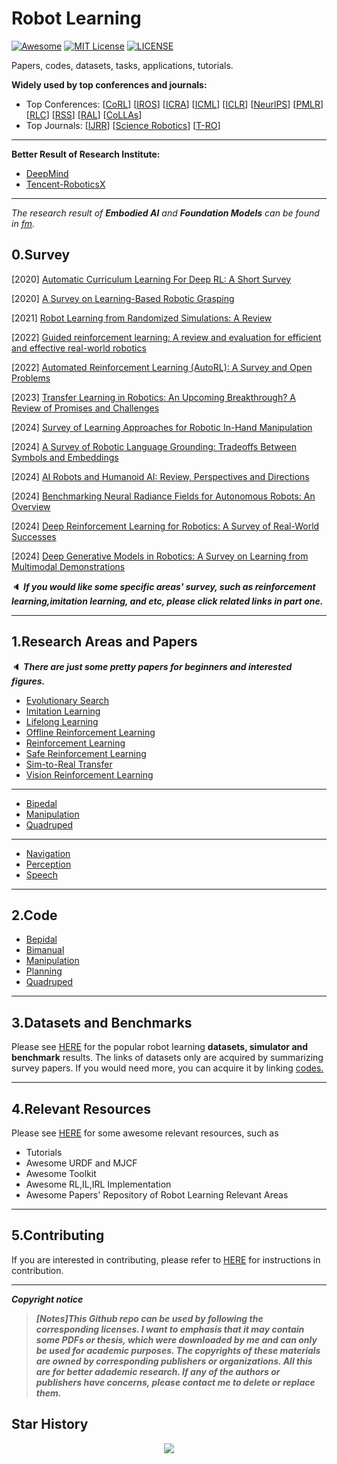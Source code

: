 # Robot Learning
[![Awesome](https://awesome.re/badge.svg)](https://awesome.re) [![MIT License](https://img.shields.io/badge/license-MIT-green.svg)](https://opensource.org/licenses/MIT) [![LICENSE](https://img.shields.io/badge/license-Anti%20996-blue.svg)](https://github.com/996icu/996.ICU/blob/master/LICENSE)

Papers, codes, datasets, tasks, applications, tutorials.

**Widely used by top conferences and journals:**

- Top Conferences: [[CoRL](https://www.corl.org/)] [[IROS](https://ieee-iros.org/)] [[ICRA](https://www.ieee-ras.org/conferences-workshops/fully-sponsored/icra)] [[ICML](https://icml.cc/)] [[ICLR](https://iclr.cc/)]  [[NeurlPS](https://nips.cc/)]  [[PMLR](https://proceedings.mlr.press/)] [[RLC](https://rl-conference.cc/)] [[RSS](https://roboticsconference.org/)] [[RAL](https://www.ieee-ras.org/publications/ra-l)] [[CoLLAs](https://lifelong-ml.cc/)]
- Top Journals: [[IJRR](https://journals.sagepub.com/home/ijr)] [[Science Robotics](https://www.science.org/journal/scirobotics)] [[T-RO](https://www.ieee-ras.org/publications/t-ro)]

---

**Better Result of Research Institute:**

- [DeepMind](https://github.com/Evan-wyl/Robot-Learning/blob/master/papers/institution/deepmind.md)
- [Tencent-RoboticsX](https://github.com/Evan-wyl/Robot-Learning/blob/master/papers/institution/tencent.md)

---

*The research result of  **Embodied AI** and **Foundation Models** can be found in [fm](https://github.com/Evan-wyl/Robot-Learning/tree/master/fm).*



## 0.Survey

[2020] [Automatic Curriculum Learning For Deep RL: A Short Survey](https://arxiv.org/abs/2003.04664)

[2020] [A Survey on Learning-Based Robotic Grasping](https://d-nb.info/122422468X/34)

[2021] [Robot Learning from Randomized Simulations: A Review](https://arxiv.org/abs/2111.00956)

[2022] [Guided reinforcement learning: A review and evaluation for efficient and effective real-world robotics](https://ieeexplore.ieee.org/stamp/stamp.jsp?arnumber=9926159)

[2022] [Automated Reinforcement Learning (AutoRL): A Survey and Open Problems](https://arxiv.org/abs/2201.03916)

[2023] [Transfer Learning in Robotics: An Upcoming Breakthrough? A Review of Promises and Challenges](https://arxiv.org/abs/2311.18044)

[2024] [Survey of Learning Approaches for Robotic In-Hand Manipulation](https://arxiv.org/abs/2401.07915)

[2024] [A Survey of Robotic Language Grounding: Tradeoffs Between Symbols and Embeddings](https://arxiv.org/abs/2405.13245)

[2024] [AI Robots and Humanoid AI: Review, Perspectives and Directions](https://arxiv.org/abs/2405.15775)

[2024] [Benchmarking Neural Radiance Fields for Autonomous Robots: An Overview](https://arxiv.org/abs/2405.05526)

[2024] [Deep Reinforcement Learning for Robotics: A Survey of Real-World Successes](https://www.arxiv.org/abs/2408.03539)

[2024] [Deep Generative Models in Robotics: A Survey on Learning from Multimodal Demonstrations](https://arxiv.org/abs/2408.04380)

:speaker: ***If you would like some specific areas' survey, such as reinforcement learning,imitation learning, and etc, please click related links in part one.***

---

## 1.Research Areas and Papers

:speaker: ***There are just some pretty papers for beginners and interested figures.***

- [Evolutionary Search](https://github.com/Evan-wyl/Robot-Learning/blob/master/papers/es.md)
- [Imitation Learning](https://github.com/Evan-wyl/Robot-Learning/blob/master/papers/IL.md)
- [Lifelong Learning](https://github.com/Evan-wyl/Robot-Learning/blob/master/papers/lifelong-learning.md)
- [Offline Reinforcement Learning](https://github.com/Evan-wyl/Robot-Learning/blob/master/papers/offline-rl.md)
- [Reinforcement Learning](https://github.com/Evan-wyl/Robot-Learning/blob/master/papers/rl)
- [Safe Reinforcement Learning](https://github.com/Evan-wyl/Robot-Learning/blob/master/papers/Safe-RL.md)
- [Sim-to-Real Transfer](https://github.com/Evan-wyl/Robot-Learning/blob/master/papers/sim-2-real.md)
- [Vision Reinforcement Learning](https://github.com/Evan-wyl/Robot-Learning/blob/master/papers/Vision-RL.md)

---

- [Bipedal](https://github.com/Evan-wyl/Robot-Learning/tree/master/papers/bipedal)
- [Manipulation](https://github.com/Evan-wyl/Robot-Learning/tree/master/papers/manipulation)
- [Quadruped](https://github.com/Evan-wyl/Robot-Learning/blob/master/papers/quadruped.md)

---

- [Navigation](https://github.com/Evan-wyl/Robot-Learning/tree/master/papers/navigation.md)
- [Perception](https://github.com/Evan-wyl/Robot-Learning/blob/master/papers/perception)
- [Speech](https://github.com/Evan-wyl/Robot-Learning/blob/master/papers/speech.md)

---

## 2.Code

- [Bepidal](https://github.com/Evan-wyl/Robot-Learning/blob/master/codes/bepidal.md)
- [Bimanual](https://github.com/Evan-wyl/Robot-Learning/blob/master/codes/bimanual.md)
- [Manipulation](https://github.com/Evan-wyl/Robot-Learning/tree/master/codes/manipulation)
- [Planning](https://github.com/Evan-wyl/Robot-Learning/blob/master/codes/planning.md)
- [Quadruped](https://github.com/Evan-wyl/Robot-Learning/tree/master/codes/quadruped)

---

## 3.Datasets and Benchmarks

Please see [HERE](https://github.com/Evan-wyl/Robot-Learning/tree/master/data) for the popular robot learning **datasets, simulator and benchmark** results. The links of datasets only are acquired by summarizing survey papers. If you would need more, you can acquire it by linking [codes.](https://github.com/Evan-wyl/Robot-Learning/tree/master/codes)  

---

## 4.Relevant Resources

Please see [HERE](https://github.com/Evan-wyl/Robot-Learning/blob/master/docs/resources.md) for some awesome relevant resources, such as

- Tutorials
- Awesome URDF and MJCF
- Awesome Toolkit
- Awesome RL,IL,IRL Implementation
- Awesome Papers' Repository of Robot Learning Relevant Areas

---

## 5.Contributing

If you are interested in contributing, please refer to [HERE](https://github.com/Evan-wyl/Robot-Learning/blob/master/CONTRIBUTING.md) for instructions in contribution.

------

***Copyright notice***

> ***[Notes]This Github repo can be used by following the corresponding licenses. I want to emphasis that it may contain some PDFs or thesis, which were downloaded by me and can only be used for academic purposes. The copyrights of these materials are owned by corresponding publishers or organizations. All this are for better adademic research. If any of the authors or publishers have concerns, please contact me to delete or replace them.***

## Star History

<div align="center">
  <img src="https://api.star-history.com/svg?repos=Evan-wyl/Robot-Learning&type=Date)](https://star-history.com/#Evan-wyl/Robot-Learning&Date" />
</div>

